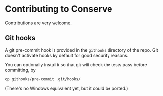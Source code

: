 # Contributing to Conserve

Contributions are very welcome.

## Git hooks

A git pre-commit hook is provided in the `githooks` directory of the repo. Git
doesn't activate hooks by default for good security reasons.

You can optionally install it so that git will check the tests pass before
committing, by

    cp githooks/pre-commit .git/hooks/

(There's no Windows equivalent yet, but it could be ported.)
